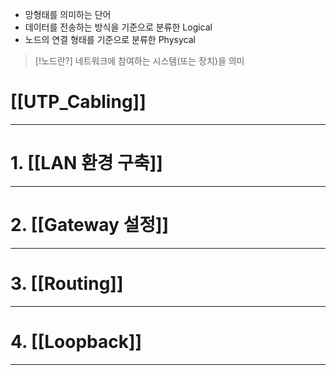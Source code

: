 - 망형태를 의미하는 단어
- 데이터를 전송하는 방식을 기준으로 분류한 Logical
- 노드의 연결 형태를 기준으로 분류한 Physycal
> [!노드란?]
> 네트워크에 참여하는 시스템(또는 장치)을 의미

# [[UTP_Cabling]]
---

# 1. [[LAN 환경 구축]]
---
# 2. [[Gateway 설정]]
---
# 3. [[Routing]]
---
# 4. [[Loopback]]
---
